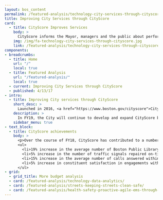```yaml
---
layout: bos_content
permalink: /featured-analysis/technology-city-services-through-cityscore/
title: Improving City Services through CityScore
card:
  - title: CityScore Improves Services
    body: >
      CityScore informs the Mayor, managers and the public about performance
    img: /img/fa-technology-city-services-through-cityscore.jpg
    link: /featured-analysis/technology-city-services-through-cityscore/
components:
- breadcrumbs:
  - title: Home
    url: "/"
    local: true
  - title: Featured Analysis
    url: "/featured-analysis/"
    local: true
  - current: Improving City Services through CityScore
  - published: 4/13/17
- intro:
  - title: Improving City services through CityScore
    short_desc: >
      Launched in 2016, <a href="https://www.boston.gov/cityscore">CityScore&reg;</a> is a tool designed to inform the Mayor, City managers, and the public about quality of life and the performance of City government by aggregating key performance metrics into one number.
    description: >
      In FY19, the City will continue to develop and expand CityScore by incorporating additional metrics and identifying new opportunities to improve the quality of life for those in Boston. CityScore is also an important metric by which the City prioritizes new investments.
    sidebar_menu: true
- text_block:
  - title: CityScore achievements
    body: >
      <p>Over the course of FY18, CityScore has contributed to a number of City achievements, including:</p>
      <ul>
        <li>19% increase in the average number of Boston Public Library users</li>
        <li>5% increase in the number of traffic signals repaired on-time, resulting in safer and more efficient streets</li>
        <li>15% increase in the average number of calls answered within 30 seconds at the 311 Call Center, resulting in more expedient customer service for those interacting with the City</li>
        <li>5% increase in constituent satisfaction in engagements with the 311 Call Center</li>
      </ul>
- grid: 
  - grid_title: More budget analysis
  - card: /featured-analysis/technology-data-analytics/
  - card: /featured-analysis/streets-keeping-streets-clean-safe/
  - card: /featured-analysis/health-safety-proactive-agile-ems-through-data/
---
```

